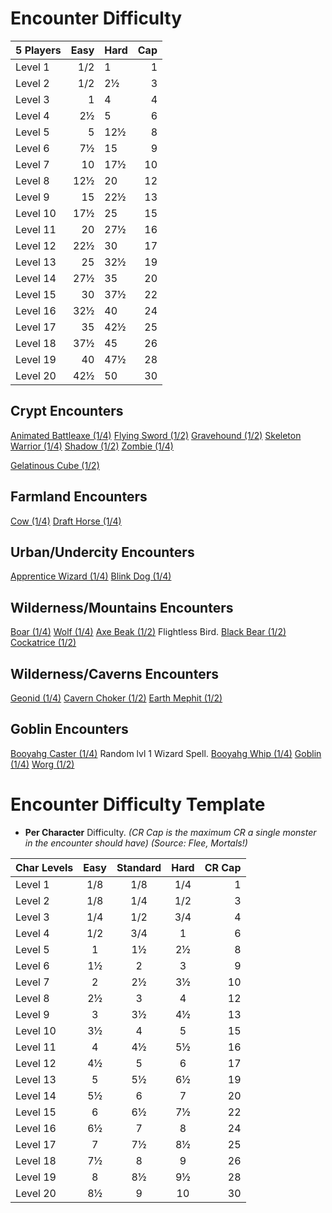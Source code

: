 # Encounter Difficulty

| 5 Players | Easy | Hard | Cap |
| :-------- | ---: | :--- | --: |
| Level 1   | 1/2  |    1 |   1 |
| Level 2   | 1/2  |   2½ |   3 |
| Level 3   | 1    |    4 |   4 |
| Level 4   | 2½   |    5 |   6 |
| Level 5   | 5    |  12½ |   8 |
| Level 6   | 7½   |   15 |   9 |
| Level 7   | 10   |  17½ |  10 |
| Level 8   | 12½  |   20 |  12 |
| Level 9   | 15   |  22½ |  13 |
| Level 10  | 17½  |   25 |  15 |
| Level 11  | 20   |  27½ |  16 |
| Level 12  | 22½  |   30 |  17 |
| Level 13  | 25   |  32½ |  19 |
| Level 14  | 27½  |   35 |  20 |
| Level 15  | 30   |  37½ |  22 |
| Level 16  | 32½  |   40 |  24 |
| Level 17  | 35   |  42½ |  25 |
| Level 18  | 37½  |   45 |  26 |
| Level 19  | 40   |  47½ |  28 |
| Level 20  | 42½  |   50 |  30 |

## Crypt Encounters
[Animated Battleaxe (1/4)](monsters.md#animated-battleaxe)
[Flying Sword (1/2)](monsters.md#flying-sword)
[Gravehound (1/2)](monsters.md#gravehound)
[Skeleton Warrior (1/4)](monsters.md#skeleton-warrior)
[Shadow (1/2)](monsters.md#shadow)
[Zombie (1/4)](monsters.md#zombie)

[Gelatinous Cube (1/2)](monsters.md#gelatinous-cube) 



## Farmland Encounters
[Cow (1/4)](monsters.md#cow)
[Draft Horse (1/4)](monsters.md#draft-horse)



## Urban/Undercity Encounters
[Apprentice Wizard (1/4)](monsters.md#apprentice-wizard)
[Blink Dog (1/4)](monsters.md#blink-dog)


## Wilderness/Mountains Encounters
[Boar (1/4)](monsters.md#boar)
[Wolf (1/4)](monsters.md#wolf)
[Axe Beak (1/2)](monsters.md#axe-beak) Flightless Bird.
[Black Bear (1/2)](monsters.md#black-bear)
[Cockatrice (1/2)](monsters.md#cockatrice)


## Wilderness/Caverns Encounters
[Geonid (1/4)](monsters.md#geonid) 
[Cavern Choker (1/2)](monsters.md#cavern-choker)
[Earth Mephit (1/2)](monsters.md#earth-mephit)


## Goblin Encounters
[Booyahg Caster (1/4)](monsters.md#booyahg-caster) Random lvl 1 Wizard Spell.
[Booyahg Whip (1/4)](monsters.md#booyahg-whip)
[Goblin (1/4)](monsters.md#goblin)
[Worg (1/2)](monsters.md#worg)




# Encounter Difficulty Template

- **Per Character** Difficulty. *(CR Cap is the maximum CR a single monster in the encounter should have)* *(Source: Flee, Mortals!)*

| Char Levels | Easy | Standard | Hard | CR Cap |
| :---------- | :--: | :------: | :--: | -----: |
| Level 1     | 1/8  |   1/8    | 1/4  |      1 |
| Level 2     | 1/8  |   1/4    | 1/2  |      3 |
| Level 3     | 1/4  |   1/2    | 3/4  |      4 |
| Level 4     | 1/2  |   3/4    |  1   |      6 |
| Level 5     |  1   |    1½    |  2½  |      8 |
| Level 6     |  1½  |    2     |  3   |      9 |
| Level 7     |  2   |    2½    |  3½  |     10 |
| Level 8     |  2½  |    3     |  4   |     12 |
| Level 9     |  3   |    3½    |  4½  |     13 |
| Level 10    |  3½  |    4     |  5   |     15 |
| Level 11    |  4   |    4½    |  5½  |     16 |
| Level 12    |  4½  |    5     |  6   |     17 |
| Level 13    |  5   |    5½    |  6½  |     19 |
| Level 14    |  5½  |    6     |  7   |     20 |
| Level 15    |  6   |    6½    |  7½  |     22 |
| Level 16    |  6½  |    7     |  8   |     24 |
| Level 17    |  7   |    7½    |  8½  |     25 |
| Level 18    |  7½  |    8     |  9   |     26 |
| Level 19    |  8   |    8½    |  9½  |     28 |
| Level 20    |  8½  |    9     |  10  |     30 |